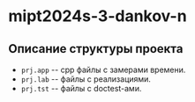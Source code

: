 # mipt2024s-3-dankov-n

## Описание структуры проекта

- `prj.app` -- cpp файлы с замерами времени.
- `prj.lab` -- файлы с реализациями.
- `prj.tst` -- файлы с doctest-ами.